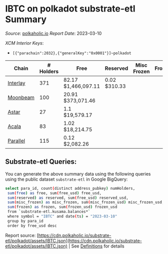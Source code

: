 # IBTC on polkadot substrate-etl Summary

_Source_: [polkaholic.io](https://polkaholic.io) *Report Date*: 2023-03-10


*XCM Interior Keys*:
* `[{"parachain":2032},{"generalKey":"0x0001"}]~polkadot`


| Chain | # Holders | Free | Reserved | Misc Frozen | Frozen | Price | AssetID |
| ----- | --------- | ---- | -------- | ----------- | ------ | ----- | ------- |
| [Interlay](/polkadot/2032-interlay) | 371 | 82.17 $1,466,097.11 | 0.02 $310.33 |    |   | $17,841.21 | `{"Token":"IBTC"}` |
| [Moonbeam](/polkadot/2004-moonbeam) | 100 | 20.91 $373,071.46 |   |    |   | $17,841.21 | `{"Token":"120637696315203257380661607956669368914"}` |
| [Astar](/polkadot/2006-astar) | 27 | 1.1 $19,579.17 |   |    |   | $17,841.21 | `{"Token":"18446744073709551620"}` |
| [Acala](/polkadot/2000-acala) | 83 | 1.02 $18,214.75 |   |    |   | $17,841.21 | `{"ForeignAsset":"3"}` |
| [Parallel](/polkadot/2012-parallel) | 115 | 0.12 $2,082.26 |   |    |   | $17,841.21 | `{"Token":"122"}` |

## Substrate-etl Queries:
You can generate the above summary data using the following queries using the public dataset `substrate-etl` in Google BigQuery:
```bash
select para_id, count(distinct address_pubkey) numHolders, 
 sum(free) as free, sum(free_usd) free_usd,
 sum(reserved) as reserved, sum(free_usd) reserved_usd,
 sum(misc_frozen) as misc_frozen, sum(misc_frozen_usd) misc_frozen_usd,
 sum(frozen) as frozen, sum(frozen_usd) frozen_usd
 from `substrate-etl.kusama.balances*` 
 where symbol = "IBTC" and date(ts) = "2023-03-10"
 group by para_id
 order by free_usd desc
```


Report source: [https://cdn.polkaholic.io/substrate-etl/polkadot/assets/IBTC.json](https://cdn.polkaholic.io/substrate-etl/polkadot/assets/IBTC.json) | See [Definitions](/DEFINITIONS.md) for details
